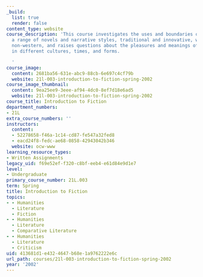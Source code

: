 ```yaml
---
_build:
  list: true
  render: false
content_type: website
course_description: 'This course investigates the uses and boundaries of fiction in
  a range of novels and narrative styles, traditional and innovative, western and
  non-western, and raises questions about the pleasures and meanings of verbal texts
  in different cultures, times, and forms.

  '
course_image:
  content: 2681ba56-631e-abc9-88cb-6e697c4cf79b
  website: 21l-003-introduction-to-fiction-spring-2002
course_image_thumbnail:
  content: 9ea25ee9-3eee-af94-4dc0-8ef7d18e6ad5
  website: 21l-003-introduction-to-fiction-spring-2002
course_title: Introduction to Fiction
department_numbers:
- 21L
extra_course_numbers: ''
instructors:
  content:
  - 52278658-f46a-1c14-cd87-fe547a32fed8
  - eacd24f8-fedc-ae68-0858-42943042b346
  website: ocw-www
learning_resource_types:
- Written Assignments
legacy_uid: f69e52ef-f320-c8bf-eeb4-e61d84e9d1e7
level:
- Undergraduate
primary_course_number: 21L.003
term: Spring
title: Introduction to Fiction
topics:
- - Humanities
  - Literature
  - Fiction
- - Humanities
  - Literature
  - Comparative Literature
- - Humanities
  - Literature
  - Criticism
uid: 413681d1-e432-4647-b68e-1a9762222e6c
url_path: courses/21l-003-introduction-to-fiction-spring-2002
year: '2002'
---
```

